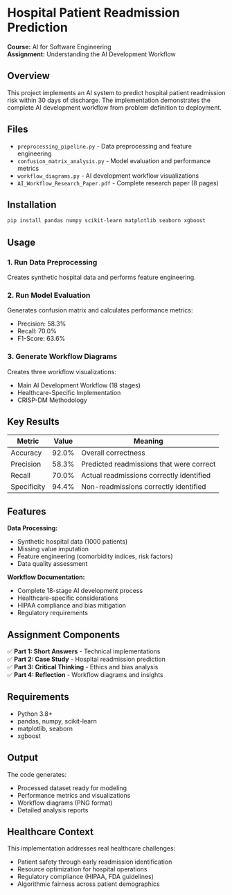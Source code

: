 # Hospital Patient Readmission Prediction

**Course:** AI for Software Engineering  
**Assignment:** Understanding the AI Development Workflow  

## Overview

This project implements an AI system to predict hospital patient readmission risk within 30 days of discharge. The implementation demonstrates the complete AI development workflow from problem definition to deployment.

## Files

- `preprocessing_pipeline.py` - Data preprocessing and feature engineering
- `confusion_matrix_analysis.py` - Model evaluation and performance metrics
- `workflow_diagrams.py` - AI development workflow visualizations
- `AI_Workflow_Research_Paper.pdf` - Complete research paper (8 pages)

## Installation

```bash
pip install pandas numpy scikit-learn matplotlib seaborn xgboost
```

## Usage

### 1. Run Data Preprocessing
Creates synthetic hospital data and performs feature engineering.

### 2. Run Model Evaluation
Generates confusion matrix and calculates performance metrics:
- Precision: 58.3%
- Recall: 70.0% 
- F1-Score: 63.6%

### 3. Generate Workflow Diagrams
Creates three workflow visualizations:
- Main AI Development Workflow (18 stages)
- Healthcare-Specific Implementation
- CRISP-DM Methodology

## Key Results

| Metric | Value | Meaning |
|--------|-------|---------|
| Accuracy | 92.0% | Overall correctness |
| Precision | 58.3% | Predicted readmissions that were correct |
| Recall | 70.0% | Actual readmissions correctly identified |
| Specificity | 94.4% | Non-readmissions correctly identified |

## Features

**Data Processing:**
- Synthetic hospital data (1000 patients)
- Missing value imputation
- Feature engineering (comorbidity indices, risk factors)
- Data quality assessment

**Workflow Documentation:**
- Complete 18-stage AI development process
- Healthcare-specific considerations
- HIPAA compliance and bias mitigation
- Regulatory requirements

## Assignment Components

✅ **Part 1: Short Answers** - Technical implementations  
✅ **Part 2: Case Study** - Hospital readmission prediction  
✅ **Part 3: Critical Thinking** - Ethics and bias analysis  
✅ **Part 4: Reflection** - Workflow diagrams and insights  

## Requirements

- Python 3.8+
- pandas, numpy, scikit-learn
- matplotlib, seaborn
- xgboost

## Output

The code generates:
- Processed dataset ready for modeling
- Performance metrics and visualizations
- Workflow diagrams (PNG format)
- Detailed analysis reports

## Healthcare Context

This implementation addresses real healthcare challenges:
- Patient safety through early readmission identification
- Resource optimization for hospital operations
- Regulatory compliance (HIPAA, FDA guidelines)
- Algorithmic fairness across patient demographics
